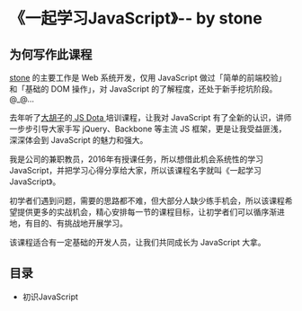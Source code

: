 # 《一起学习JavaScript》-- by stone

## 为何写作此课程

[stone](http://shijiajie.com/about/) 的主要工作是 Web 系统开发，仅用 JavaScript 做过「简单的前端校验」和「基础的 DOM 操作」，对 JavaScript 的了解程度，还处于新手挖坑阶段。 @_@...

去年听了[大胡子](http://weibo.com/zhihuijiang)的[ JS Dota ](http://ibagsoft.github.io/js_dota/)培训课程，让我对 JavaScript 有了全新的认识，讲师一步步引导大家手写 jQuery、Backbone 等主流 JS 框架，更是让我受益匪浅，深深体会到 JavaScript 的魅力和强大。

我是公司的兼职教员，2016年有授课任务，所以想借此机会系统性的学习 JavaScript，并把学习心得分享给大家，所以该课程名字就叫《一起学习JavaScript》。

初学者们遇到问题，需要的思路都不难，但大部分人缺少练手机会，所以该课程希望提供更多的实战机会，精心安排每一节的课程目标，让初学者们可以循序渐进地，有目的、有挑战地开展学习。

该课程适合有一定基础的开发人员，让我们共同成长为 JavaScript 大拿。


## 目录

- 初识JavaScript
